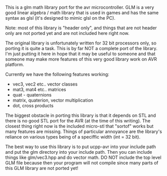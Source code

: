 This is a glm math library port for the avr microcontroller. GLM is a very good linear algebra / math library that is used in games and has the same syntax as glsl (it's designed to mimic glsl on the PC). 

Note: most of this library is "header only", and things that are not header only are not ported yet and are not included here right now. 

The original library is unfortunately written for 32 bit processors only, so porting it is quite a task. This is by far NOT a complete port of the library. I'm just putting it here in hope that it may be useful to someone and that someone may make more features of this very good library work on AVR platform. 

Currently we have the following features working: 

- vec3, vec2 etc.. vector classes
- mat3, mat4 etc.. matrices
- quat - quaternions
- matrix, quaterion, vector multiplication
- dot, cross products

The biggest obstacle in porting this library is that it depends on STL and there is no good STL port for the AVR (at the time of this writing). The closest thing right now is the included micro-stl that "sortof" works but many features are missing. Things of particular annoyance are the library's reliance on various types being of a speciffic width (int = 32 bit). 

The best way to use this library is to put ucpp-avr into your include path and put the glm directory into your include path. Then you can include things like glm/vec3.hpp and do vector math. DO NOT include the top level GLM file because then your program will not compile since many parts of this GLM library are not ported yet! 
